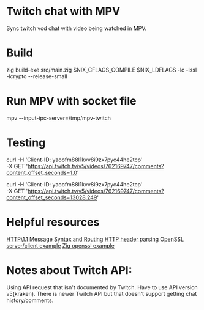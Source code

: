 # Twitch chat with MPV
Sync twitch vod chat with video being watched in MPV.


# Build
zig build-exe src/main.zig $NIX_CFLAGS_COMPILE $NIX_LDFLAGS -lc -lssl -lcrypto --release-small


# Run MPV with socket file
mpv --input-ipc-server=/tmp/mpv-twitch <video-url>


# Testing
curl -H 'Client-ID: yaoofm88l1kvv8i9zx7pyc44he2tcp' \
-X GET 'https://api.twitch.tv/v5/videos/762169747/comments?content_offset_seconds=1.0'

curl -H 'Client-ID: yaoofm88l1kvv8i9zx7pyc44he2tcp' \
-X GET 'https://api.twitch.tv/v5/videos/762169747/comments?content_offset_seconds=13028.249'


# Helpful resources
[HTTP\1.1 Message Syntax and Routing](https://greenbytes.de/tech/webdav/rfc7230.html#message.body.length)
[HTTP header parsing](https://github.com/Vexu/routez/blob/master/src/routez/http/parser.zig)
[OpenSSL server/client example](https://aticleworld.com/ssl-server-client-using-openssl-in-c/)
[Zig openssl example](https://github.com/marler8997/ziget/blob/master/openssl/ssl.zig)


# Notes about Twitch API:
Using API request that isn't documented by Twitch.
Have to use API version v5(kraken).
There is newer Twitch API but that doesn't support getting chat history/comments.

